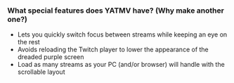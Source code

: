
### What special features does YATMV have? (Why make another one?)
* Lets you quickly switch focus between streams while keeping an eye on the rest
* Avoids reloading the Twitch player to lower the appearance of the dreaded purple screen
* Load as many streams as your PC (and/or browser) will handle with the scrollable layout
